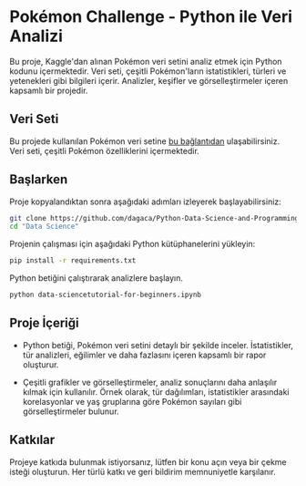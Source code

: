 # Pokémon Challenge - Python ile Veri Analizi

Bu proje, Kaggle'dan alınan Pokémon veri setini analiz etmek için Python kodunu içermektedir. Veri seti, çeşitli Pokémon'ların istatistikleri, türleri ve yetenekleri gibi bilgileri içerir. Analizler, keşifler ve görselleştirmeler içeren kapsamlı bir projedir.

## Veri Seti

Bu projede kullanılan Pokémon veri setine [bu bağlantıdan](https://www.kaggle.com/datasets/terminus7/pokemon-challenge) ulaşabilirsiniz. Veri seti, çeşitli Pokémon özelliklerini içermektedir.


## Başlarken
Proje kopyalandıktan sonra aşağıdaki adımları izleyerek başlayabilirsiniz:

```bash
git clone https://github.com/dagaca/Python-Data-Science-and-Programming.git
cd "Data Science"
```

Projenin çalışması için aşağıdaki Python kütüphanelerini yükleyin:

```bash
pip install -r requirements.txt
```

Python betiğini çalıştırarak analizlere başlayın.

```bash
python data-sciencetutorial-for-beginners.ipynb
```

## Proje İçeriği
- Python betiği, Pokémon veri setini detaylı bir şekilde inceler. İstatistikler, tür analizleri, eğilimler ve daha fazlasını içeren kapsamlı bir rapor oluşturur.

- Çeşitli grafikler ve görselleştirmeler, analiz sonuçlarını daha anlaşılır kılmak için kullanılır. Örnek olarak, tür dağılımları, istatistikler arasındaki korelasyonlar ve yaş gruplarına göre Pokémon sayıları gibi görselleştirmeler bulunur.

## Katkılar
Projeye katkıda bulunmak istiyorsanız, lütfen bir konu açın veya bir çekme isteği oluşturun. Her türlü katkı ve geri bildirim memnuniyetle karşılanır.
